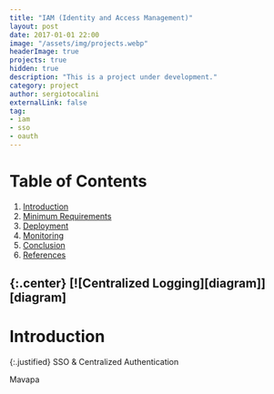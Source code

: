 ```yaml
---
title: "IAM (Identity and Access Management)"
layout: post
date: 2017-01-01 22:00
image: "/assets/img/projects.webp"
headerImage: true
projects: true
hidden: true
description: "This is a project under development."
category: project
author: sergiotocalini
externalLink: false
tag:
- iam
- sso
- oauth
---
```

# Table of Contents
1. [Introduction](#introduction)
2. [Minimum Requirements](#minimum-requirements)
3. [Deployment](#deployment)
4. [Monitoring](#monitoring)
5. [Conclusion](#conclusion)
6. [References](#references)

{:.center}
[![Centralized Logging][diagram]][diagram]
---

# Introduction

{:.justified}
SSO & Centralized Authentication



Mavapa
